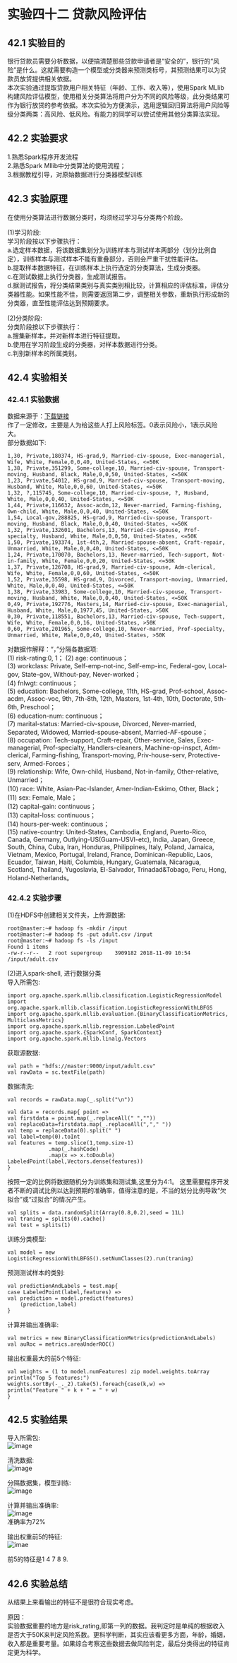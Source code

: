 ﻿# 实验四十二 贷款风险评估

## 42.1 实验目的  
银行贷款员需要分析数据，以便搞清楚那些贷款申请者是“安全的”，银行的“风险”是什么。这就需要构造一个模型或分类器来预测类标号，其预测结果可以为贷款员放贷提供相关依据。  
本次实验通过提取贷款用户相关特征（年龄、工作、收入等），使用Spark MLlib构建风险评估模型，使用相关分类算法将用户分为不同的风险等级，此分类结果可作为银行放贷的参考依据。本次实验为方便演示，选用逻辑回归算法将用户风险等级分类两类：高风险、低风险。有能力的同学可以尝试使用其他分类算法实现。  

## 42.2 实验要求
1.熟悉Spark程序开发流程  
2.熟悉Spark Mllib中分类算法的使用流程；  
3.根据教程引导，对原始数据进行分类器模型训练  

## 42.3 实验原理  
在使用分类算法进行数据分类时，均须经过学习与分类两个阶段。  

(1)学习阶段:  
学习阶段按以下步骤执行：  
a.选定样本数据，将该数据集划分为训练样本与测试样本两部分（划分比例自定），训练样本与测试样本不能有重叠部分，否则会严重干扰性能评估。  
b.提取样本数据特征，在训练样本上执行选定的分类算法，生成分类器。  
c.在测试数据上执行分类器，生成测试报告。  
d.据测试报告，将分类结果类别与真实类别相比较，计算相应的评估标准，评估分类器性能。如果性能不佳，则需要返回第二步，调整相关参数，重新执行形成新的分类器，直至性能评估达到预期要求。  

(2)分类阶段:  
分类阶段按以下步骤执行：  
a.搜集新样本，并对新样本进行特征提取。  
b.使用在学习阶段生成的分类器，对样本数据进行分类。  
c.判别新样本的所属类别。  

## 42.4 实验相关  

### 42.4.1 实验数据  
数据来源于：[下载链接](https://www.kaggle.com/kumar012/adults)  
作了一定修改，主要是人为给这些人打上风险标签。0表示风险小，1表示风险大。  
部分数据如下:  
```
1,30, Private,180374, HS-grad,9, Married-civ-spouse, Exec-managerial, Wife, White, Female,0,0,40, United-States, <=50K
1,38, Private,351299, Some-college,10, Married-civ-spouse, Transport-moving, Husband, Black, Male,0,0,50, United-States, <=50K
1,23, Private,54012, HS-grad,9, Married-civ-spouse, Transport-moving, Husband, White, Male,0,0,60, United-States, <=50K
1,32, ?,115745, Some-college,10, Married-civ-spouse, ?, Husband, White, Male,0,0,40, United-States, <=50K
1,44, Private,116632, Assoc-acdm,12, Never-married, Farming-fishing, Own-child, White, Male,0,0,40, United-States, <=50K
1,54, Local-gov,288825, HS-grad,9, Married-civ-spouse, Transport-moving, Husband, Black, Male,0,0,40, United-States, <=50K
1,32, Private,132601, Bachelors,13, Married-civ-spouse, Prof-specialty, Husband, White, Male,0,0,50, United-States, <=50K
1,50, Private,193374, 1st-4th,2, Married-spouse-absent, Craft-repair, Unmarried, White, Male,0,0,40, United-States, <=50K
1,24, Private,170070, Bachelors,13, Never-married, Tech-support, Not-in-family, White, Female,0,0,20, United-States, <=50K
1,37, Private,126708, HS-grad,9, Married-civ-spouse, Adm-clerical, Wife, White, Female,0,0,60, United-States, <=50K
1,52, Private,35598, HS-grad,9, Divorced, Transport-moving, Unmarried, White, Male,0,0,40, United-States, <=50K
1,38, Private,33983, Some-college,10, Married-civ-spouse, Transport-moving, Husband, White, Male,0,0,40, United-States, <=50K
0,49, Private,192776, Masters,14, Married-civ-spouse, Exec-managerial, Husband, White, Male,0,1977,45, United-States, >50K
0,30, Private,118551, Bachelors,13, Married-civ-spouse, Tech-support, Wife, White, Female,0,0,16, United-States, >50K
0,60, Private,201965, Some-college,10, Never-married, Prof-specialty, Unmarried, White, Male,0,0,40, United-States, >50K
```

对数据作解释：“，”分隔各数据项:  
(1) risk-rating:0, 1；
(2) age: continuous；  
(3) workclass: Private, Self-emp-not-inc, Self-emp-inc, Federal-gov, Local-gov, State-gov, Without-pay, Never-worked；  
(4) fnlwgt: continuous；  
(5) education: Bachelors, Some-college, 11th, HS-grad, Prof-school, Assoc-acdm, Assoc-voc, 9th, 7th-8th, 12th, Masters, 1st-4th, 10th, Doctorate, 5th-6th, Preschool；  
(6) education-num: continuous；  
(7) marital-status: Married-civ-spouse, Divorced, Never-married, Separated, Widowed, Married-spouse-absent, Married-AF-spouse；  
(8) occupation: Tech-support, Craft-repair, Other-service, Sales, Exec-managerial, Prof-specialty, Handlers-cleaners, Machine-op-inspct, Adm-clerical, Farming-fishing, Transport-moving, Priv-house-serv, Protective-serv, Armed-Forces；  
(9) relationship: Wife, Own-child, Husband, Not-in-family, Other-relative, Unmarried；  
(10) race: White, Asian-Pac-Islander, Amer-Indian-Eskimo, Other, Black；  
(11) sex: Female, Male；  
(12) capital-gain: continuous；  
(13) capital-loss: continuous；  
(14) hours-per-week: continuous；  
(15) native-country: United-States, Cambodia, England, Puerto-Rico, Canada, Germany, Outlying-US(Guam-USVI-etc), India, Japan, Greece, South, China, Cuba, Iran, Honduras, Philippines, Italy, Poland, Jamaica, Vietnam, Mexico, Portugal, Ireland, France, Dominican-Republic, Laos, Ecuador, Taiwan, Haiti, Columbia, Hungary, Guatemala, Nicaragua, Scotland, Thailand, Yugoslavia, El-Salvador, Trinadad&Tobago, Peru, Hong, Holand-Netherlands。  

### 42.4.2 实验步骤  

(1)在HDFS中创建相关文件夹，上传源数据:  
```
root@master:~# hadoop fs -mkdir /input
root@master:~# hadoop fs -put adult.csv /input
root@master:~# hadoop fs -ls /input
Found 1 items
-rw-r--r--   2 root supergroup    3909182 2018-11-09 10:54 /input/adult.csv
```  

(2)进入spark-shell, 进行数据分类  
导入所需包:  
```
import org.apache.spark.mllib.classification.LogisticRegressionModel
import org.apache.spark.mllib.classification.LogisticRegressionWithLBFGS
import org.apache.spark.mllib.evaluation.{BinaryClassificationMetrics, MulticlassMetrics}
import org.apache.spark.mllib.regression.LabeledPoint
import org.apache.spark.{SparkConf, SparkContext}
import org.apache.spark.mllib.linalg.Vectors  
```  

获取源数据:  
```
val path = "hdfs://master:9000/input/adult.csv"
val rawData = sc.textFile(path)
```  

数据清洗:  
```
val records = rawData.map(_.split("\n"))

val data = records.map{ point =>
val firstdata = point.map(_.replaceAll(" ",""))
val replaceData=firstdata.map(_.replaceAll(","," "))
val temp = replaceData(0).split(" ")
val label=temp(0).toInt
val features = temp.slice(1,temp.size-1)
             .map(_.hashCode)
             .map(x => x.toDouble)
LabeledPoint(label,Vectors.dense(features))
}
```  

按照一定的比例将数据随机分为训练集和测试集,这里分为4:1。
这里需要程序开发者不断的调试比例以达到预期的准确率，值得注意的是，不当的划分比例导致“欠拟合”或“过拟合”的情况产生。  
```
val splits = data.randomSplit(Array(0.8,0.2),seed = 11L)
val traning = splits(0).cache()
val test = splits(1)
```  

训练分类模型:  
```
val model = new LogisticRegressionWithLBFGS().setNumClasses(2).run(traning)
```  

预测测试样本的类别:  
```
val predictionAndLabels = test.map{
case LabeledPoint(label,features) =>
val prediction = model.predict(features)
    (prediction,label)
}
```  

计算并输出准确率:  
```
val metrics = new BinaryClassificationMetrics(predictionAndLabels)
val auRoc = metrics.areaUnderROC()
```  

输出权重最大的前5个特征:  
```
val weights = (1 to model.numFeatures) zip model.weights.toArray
println("Top 5 features:")
weights.sortBy(-_._2).take(5).foreach{case(k,w) =>
println("Feature " + k + " = " + w)
}
```  

## 42.5 实验结果  
导入所需包:  
![image](https://raw.githubusercontent.com/chellyk/Bigdata-experiment/master/ex42/Screenshot%20from%202018-11-09%2019-04-29.png)  

清洗数据:  
![image](https://raw.githubusercontent.com/chellyk/Bigdata-experiment/master/ex42/Screenshot%20from%202018-11-09%2019-06-48.png)  

分隔数据集，模型训练:  
![image](https://raw.githubusercontent.com/chellyk/Bigdata-experiment/master/ex42/Screenshot%20from%202018-11-09%2019-07-36.png)  

计算并输出准确率:  
![image](https://raw.githubusercontent.com/chellyk/Bigdata-experiment/master/ex42/Screenshot%20from%202018-11-09%2019-08-30.png)  
准确率为72%  

输出权重前5的特征:  
![imae](https://raw.githubusercontent.com/chellyk/Bigdata-experiment/master/ex42/Screenshot%20from%202018-11-09%2019-08-47.png)  

前5的特征是1 4 7 8 9.


## 42.6 实验总结  
从结果上来看输出的特征不是很符合现实考虑。  

原因：  
实验数据重要的地方是risk_rating,即第一列的数据。我判定时是单纯的根据收入是否大于50K来判定风险系数。更科学判断，其实应该看更多方面，年龄，婚姻，收入都是重要考量。如果综合考察这些数据去做风险判定，最后分类得出的特征肯定更为科学。


